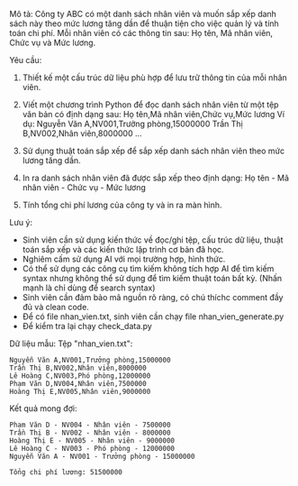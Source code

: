 Mô tả:
Công ty ABC có một danh sách nhân viên và muốn sắp xếp danh sách này theo mức lương tăng dần để thuận tiện cho việc quản lý và tính toán chi phí. Mỗi nhân viên có các thông tin sau: Họ tên, Mã nhân viên, Chức vụ và Mức lương.

Yêu cầu:
1. Thiết kế một cấu trúc dữ liệu phù hợp để lưu trữ thông tin của mỗi nhân viên.

2. Viết một chương trình Python để đọc danh sách nhân viên từ một tệp văn bản có định dạng sau:
   Họ tên,Mã nhân viên,Chức vụ,Mức lương
   Ví dụ:
   Nguyễn Văn A,NV001,Trưởng phòng,15000000
   Trần Thị B,NV002,Nhân viên,8000000
   ...

3. Sử dụng thuật toán sắp xếp để sắp xếp danh sách nhân viên theo mức lương tăng dần.

4. In ra danh sách nhân viên đã được sắp xếp theo định dạng:
   Họ tên - Mã nhân viên - Chức vụ - Mức lương

5. Tính tổng chi phí lương của công ty và in ra màn hình.

Lưu ý:
- Sinh viên cần sử dụng kiến thức về đọc/ghi tệp, cấu trúc dữ liệu, thuật toán sắp xếp và các kiến thức lập trình cơ bản đã học. 
- Nghiêm cấm sử dụng AI với mọi trường hợp, hình thức.
- Có thể sử dụng các công cụ tìm kiếm không tích hợp AI để tìm kiếm syntax nhưng không thể sử dụng để tìm kiếm thuật toán bất kỳ. (Nhấn mạnh là chỉ dùng để search syntax)
- Sinh viên cần đảm bảo mã nguồn rõ ràng, có chú thíchc comment đầy đủ và clean code.
- Để có file nhan_vien.txt, sinh viên cần chạy file nhan_vien_generate.py
- Để kiểm tra lại chạy check_data.py

Dữ liệu mẫu:
Tệp "nhan_vien.txt":
```
Nguyễn Văn A,NV001,Trưởng phòng,15000000
Trần Thị B,NV002,Nhân viên,8000000
Lê Hoàng C,NV003,Phó phòng,12000000
Phạm Văn D,NV004,Nhân viên,7500000
Hoàng Thị E,NV005,Nhân viên,9000000
```

Kết quả mong đợi:
```
Phạm Văn D - NV004 - Nhân viên - 7500000
Trần Thị B - NV002 - Nhân viên - 8000000
Hoàng Thị E - NV005 - Nhân viên - 9000000
Lê Hoàng C - NV003 - Phó phòng - 12000000
Nguyễn Văn A - NV001 - Trưởng phòng - 15000000

Tổng chi phí lương: 51500000
```